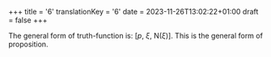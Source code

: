 +++
title = '6'
translationKey = '6'
date = 2023-11-26T13:02:22+01:00
draft = false
+++

The general form of truth-function is: <span class="mathmode">[<span class="overlined"><var>p</var></span>, <span class="overlined"><var>ξ</var></span>, <span class="nop">N</span>(<span class="overlined"><var>ξ</var></span>)]</span>.
This is the general form of proposition.
